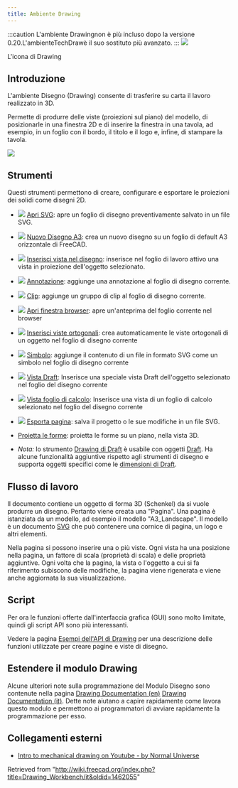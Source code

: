 ```yaml
---
title: Ambiente Drawing
---
```


:::caution
L'ambiente Drawingnon è più incluso dopo la versione 0.20.L'ambienteTechDrawè il suo sostituto più avanzato.
:::
![](/images/Workbench_Drawing.svg)

L'icona di Drawing

## Introduzione

L'ambiente Disegno (Drawing) consente di trasferire su carta il lavoro realizzato in 3D.

Permette di produrre delle viste (proiezioni sul piano) del modello, di posizionarle in una finestra 2D e di inserire la finestra in una tavola, ad esempio, in un foglio con il bordo, il titolo e il logo e, infine, di stampare la tavola.

![](/images/Drawing_extraction.png)

## Strumenti

Questi strumenti permettono di creare, configurare e esportare le proiezioni dei solidi come disegni 2D.

- ![](/images/Drawing_New.png) [Apri SVG](/Drawing_Open_SVG/it "Drawing Open SVG/it"): apre un foglio di disegno preventivamente salvato in un file SVG.

- ![](/images/Drawing_Landscape_A3.png) [Nuovo Disegno A3](/Drawing_Landscape_A3/it "Drawing Landscape A3/it"): crea un nuovo disegno su un foglio di default A3 orizzontale di FreeCAD.

- ![](/images/Drawing_View.png) [Inserisci vista nel disegno](/Drawing_View/it "Drawing View/it"): inserisce nel foglio di lavoro attivo una vista in proiezione dell'oggetto selezionato.

- ![](/images/Drawing_Annotation.png) [Annotazione](/Drawing_Annotation/it "Drawing Annotation/it"): aggiunge una annotazione al foglio di disegno corrente.

- ![](/images/Drawing_Clip.png) [Clip](/Drawing_Clip/it "Drawing Clip/it"): aggiunge un gruppo di clip al foglio di disegno corrente.

- ![](/images/Drawing_Openbrowser.png) [Apri finestra browser](/Drawing_Openbrowser/it "Drawing Openbrowser/it"): apre un'anteprima del foglio corrente nel browser

- ![](/images/Drawing_Orthoviews.png) [Inserisci viste ortogonali](/Drawing_Orthoviews/it "Drawing Orthoviews/it"): crea automaticamente le viste ortogonali di un oggetto nel foglio di disegno corrente

- ![](/images/Drawing_Symbol.png) [Simbolo](/Drawing_Symbol/it "Drawing Symbol/it"): aggiunge il contenuto di un file in formato SVG come un simbolo nel foglio di disegno corrente

- ![](/images/Drawing_DraftView.png) [Vista Draft](/Draft_Drawing/it "Draft Drawing/it"): Inserisce una speciale vista Draft dell'oggetto selezionato nel foglio del disegno corrente

- ![](/images/Drawing_SpreadsheetView.png) [Vista foglio di calcolo](/Drawing_SpreadsheetView/it "Drawing SpreadsheetView/it"): Inserisce una vista di un foglio di calcolo selezionato nel foglio del disegno corrente

- ![](/images/Drawing_Save.png) [Esporta pagina](/Drawing_Save/it "Drawing Save/it"): salva il progetto o le sue modifiche in un file SVG.

* [Proietta le forme](/Drawing_ProjectShape/it "Drawing ProjectShape/it"): proietta le forme su un piano, nella vista 3D.

* _Nota:_ lo strumento [Drawing di Draft](/Draft_Drawing/it "Draft Drawing/it") è usabile con oggetti [Draft](/Draft_Workbench/it "Draft Workbench/it"). Ha alcune funzionalità aggiuntive rispetto agli strumenti di disegno e supporta oggetti specifici come le [dimensioni di Draft](/Draft_Dimension/it "Draft Dimension/it").

## Flusso di lavoro

Il documento contiene un oggetto di forma 3D (Schenkel) da si vuole produrre un disegno. Pertanto viene creata una "Pagina". Una pagina è istanziata da un modello, ad esempio il modello "A3_Landscape". Il modello è un documento [SVG](/SVG/it "SVG/it") che può contenere una cornice di pagina, un logo e altri elementi.

Nella pagina si possono inserire una o più viste.
Ogni vista ha una posizione nella pagina, un fattore di scala (proprietà di scala) e delle proprietà aggiuntive.
Ogni volta che la pagina, la vista o l'oggetto a cui si fa riferimento subiscono delle modifiche, la pagina viene rigenerata e viene anche aggiornata la sua visualizzazione.

## Script

Per ora le funzioni offerte dall'interfaccia grafica (GUI) sono molto limitate, quindi gli script API sono più interessanti.

Vedere la pagina [Esempi dell'API di Drawing](/Drawing_API_example/it "Drawing API example/it") per una descrizione delle funzioni utilizzate per creare pagine e viste di disegno.

## Estendere il modulo Drawing

Alcune ulteriori note sulla programmazione del Modulo Disegno sono contenute nella pagina [Drawing Documentation (en)](/Drawing_Documentation "Drawing Documentation") [Drawing Documentation (it)](/Drawing_Documentation/it "Drawing Documentation/it"). Dette note aiutano a capire rapidamente come lavora questo modulo e permettono ai programmatori di avviare rapidamente la programmazione per esso.

## Collegamenti esterni

- [Intro to mechanical drawing on Youtube - by Normal Universe](https://www.youtube.com/watch?v=1Hm5Zyjmjac)

Retrieved from "<http://wiki.freecad.org/index.php?title=Drawing_Workbench/it&oldid=1462055>"
